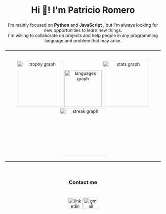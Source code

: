 <h1 align="center">Hi 👋! I'm Patricio Romero</h1>

###

<p align="center">I'm mainly focused on <b>Python</b>  and <b>JavaScript</b> , but I'm always looking for new opportunities to learn new things.<br>I'm willing to collaborate on projects and help people in any programming language and problem that may arise.</p>

### <hr>

<br clear="both">

<div align="center">
  <img src="https://github-profile-trophy.vercel.app?username=patooromero&" height="150" alt="trophy graph"  />
  <img src="https://github-readme-stats.vercel.app/api/top-langs?username=patooromero&locale=es&hide_title=false&layout=compact&card_width=320&langs_count=6&theme=dracula&hide_border=false" height="120" alt="languages graph"  />
  <img src="https://github-readme-stats.vercel.app/api?username=patooromero&hide_title=false&hide_rank=false&show_icons=true&include_all_commits=true&count_private=true&disable_animations=false&theme=dracula&locale=es&hide_border=false" height="150" alt="stats graph"  />
  <img src="https://streak-stats.demolab.com?user=patooromero&locale=es&mode=daily&theme=dracula&hide_border=false&border_radius=5" height="150" alt="streak graph"  />
</div>

### <hr>

<br clear="both">

<h3 align="center">Contact me</h3>

### 

<br clear="both">

<div align="center">
  <img src="https://raw.githubusercontent.com/maurodesouza/profile-readme-generator/master/src/assets/icons/social/linkedin/default.svg" width="47" height="37"  alt="linkedin logo"  />
  <img src="https://raw.githubusercontent.com/maurodesouza/profile-readme-generator/master/src/assets/icons/social/gmail/default.svg" width="47" height="37" alt="gmail logo"  />
</div>

###
<!---
patooromero/patooromero is a ✨ special ✨ repository because its `README.md` (this file) appears on your GitHub profile.
You can click the Preview link to take a look at your changes.
--->
